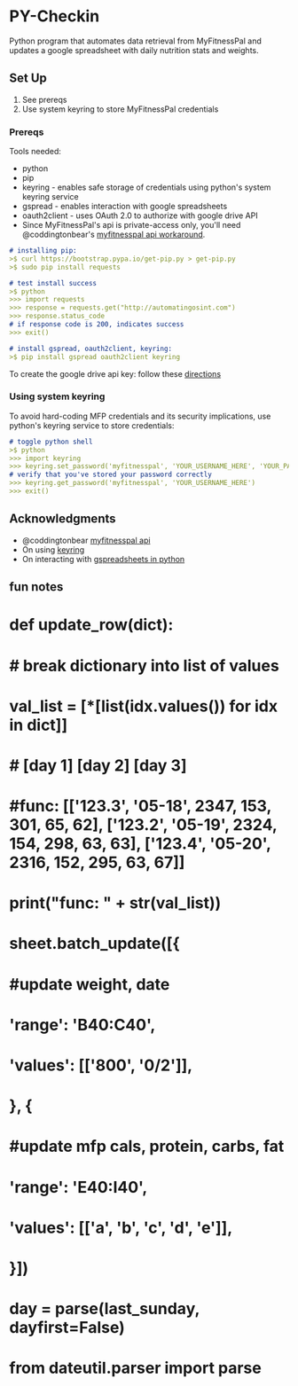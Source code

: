 # PY-Checkin
Python program that automates data retrieval from MyFitnessPal and updates a google spreadsheet with daily nutrition stats and weights. 

## Set Up
1. See prereqs
2. Use system keyring to store MyFitnessPal credentials

### Prereqs
Tools needed:
* python
* pip
* keyring - enables safe storage of credentials using python's system keyring service
* gspread - enables interaction with google spreadsheets
* oauth2client - uses OAuth 2.0 to authorize with google drive API
* Since MyFitnessPal's api is private-access only, you'll need @coddingtonbear's
[myfitnesspal api workaround](https://github.com/coddingtonbear/python-myfitnesspal.git).

```md
# installing pip:
>$ curl https://bootstrap.pypa.io/get-pip.py > get-pip.py
>$ sudo pip install requests

# test install success
>$ python
>>> import requests
>>> response = requests.get("http://automatingosint.com")
>>> response.status_code
# if response code is 200, indicates success
>>> exit()

# install gspread, oauth2client, keyring:
>$ pip install gspread oauth2client keyring
```

To create the google drive api key:
follow these [directions](https://www.twilio.com/blog/2017/02/an-easy-way-to-read-and-write-to-a-google-spreadsheet-in-python.html)

### Using system keyring
To avoid hard-coding MFP credentials and its security implications, use python's keyring service to store credentials:
```md
# toggle python shell
>$ python
>>> import keyring
>>> keyring.set_password('myfitnesspal', 'YOUR_USERNAME_HERE', 'YOUR_PASSWORD_HERE')
# verify that you've stored your password correctly
>>> keyring.get_password('myfitnesspal', 'YOUR_USERNAME_HERE')
>>> exit()
```

## Acknowledgments
* @coddingtonbear [myfitnesspal api](https://github.com/coddingtonbear/python-myfitnesspal.git)
* On using [keyring](https://alexwlchan.net/2016/11/you-should-use-keyring/)
* On interacting with [gspreadsheets in python](https://www.twilio.com/blog/2017/02/an-easy-way-to-read-and-write-to-a-google-spreadsheet-in-python.html)

## fun notes

# def update_row(dict):
#     # break dictionary into list of values
#     val_list = [*[list(idx.values()) for idx in dict]]
#     #                       [day 1]                                               [day 2]                                [day 3]
#     #func: [['123.3', '05-18', 2347, 153, 301, 65, 62], ['123.2', '05-19', 2324, 154, 298, 63, 63], ['123.4', '05-20', 2316, 152, 295, 63, 67]]
#     print("func: " + str(val_list))

# sheet.batch_update([{
#     #update weight, date
#     'range': 'B40:C40',
#     'values': [['800', '0/2']],
# }, {
#     #update mfp cals, protein, carbs, fat
#     'range': 'E40:I40',
#     'values': [['a', 'b', 'c', 'd', 'e']],
# }])
 # day = parse(last_sunday, dayfirst=False)
# from dateutil.parser import parse
